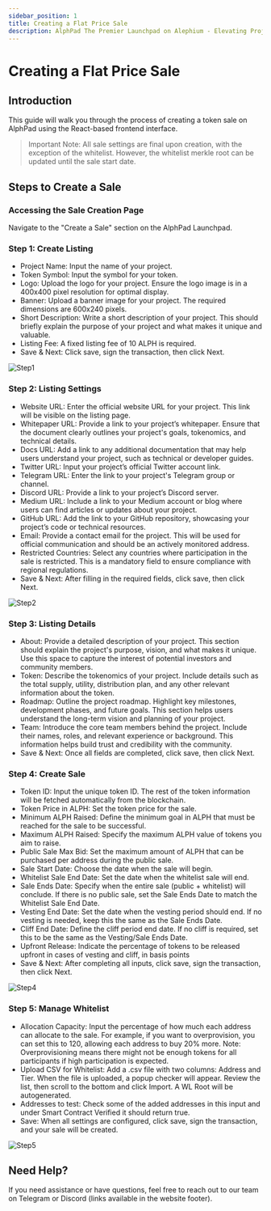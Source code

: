 ```yaml
---
sidebar_position: 1
title: Creating a Flat Price Sale
description: AlphPad The Premier Launchpad on Alephium - Elevating Projects to New Heights!
---
```


# Creating a Flat Price Sale

## Introduction
This guide will walk you through the process of creating a token sale on AlphPad using the React-based frontend interface. 

> Important Note: All sale settings are final upon creation, with the exception of the whitelist. However, the whitelist merkle root can be updated until the sale start date.

## Steps to Create a Sale

### Accessing the Sale Creation Page
Navigate to the "Create a Sale" section on the AlphPad Launchpad.

### Step 1: Create Listing
- Project Name: Input the name of your project.
- Token Symbol: Input the symbol for your token.
- Logo: Upload the logo for your project. Ensure the logo image is in a 400x400 pixel resolution for optimal display. 
- Banner: Upload a banner image for your project. The required dimensions are 600x240 pixels. 
- Short Description: Write a short description of your project. This should briefly explain the purpose of your project and what makes it unique and valuable. 
- Listing Fee: A fixed listing fee of 10 ALPH is required. 
- Save & Next: Click save, sign the transaction, then click Next.

![Step1](/img/step1.png)

### Step 2: Listing Settings
- Website URL: Enter the official website URL for your project. This link will be visible on the listing page.
- Whitepaper URL: Provide a link to your project’s whitepaper. Ensure that the document clearly outlines your project's goals, tokenomics, and technical details.
- Docs URL: Add a link to any additional documentation that may help users understand your project, such as technical or developer guides.
- Twitter URL: Input your project’s official Twitter account link.
- Telegram URL: Enter the link to your project's Telegram group or channel.
- Discord URL: Provide a link to your project’s Discord server.
- Medium URL: Include a link to your Medium account or blog where users can find articles or updates about your project.
- GitHub URL: Add the link to your GitHub repository, showcasing your project’s code or technical resources.
- Email: Provide a contact email for the project. This will be used for official communication and should be an actively monitored address.
- Restricted Countries: Select any countries where participation in the sale is restricted. This is a mandatory field to ensure compliance with regional regulations.
- Save & Next: After filling in the required fields, click save, then click Next.

![Step2](/img/step2.png)

### Step 3: Listing Details
- About: Provide a detailed description of your project. This section should explain the project's purpose, vision, and what makes it unique. Use this space to capture the interest of potential investors and community members.
- Token: Describe the tokenomics of your project. Include details such as the total supply, utility, distribution plan, and any other relevant information about the token.
- Roadmap: Outline the project roadmap. Highlight key milestones, development phases, and future goals. This section helps users understand the long-term vision and planning of your project.
- Team: Introduce the core team members behind the project. Include their names, roles, and relevant experience or background. This information helps build trust and credibility with the community.
- Save & Next: Once all fields are completed, click save, then click Next.

### Step 4: Create Sale
- Token ID: Input the unique token ID. The rest of the token information will be fetched automatically from the blockchain.
- Token Price in ALPH: Set the token price for the sale.
- Minimum ALPH Raised: Define the minimum goal in ALPH that must be reached for the sale to be successful.
- Maximum ALPH Raised: Specify the maximum ALPH value of tokens you aim to raise.
- Public Sale Max Bid: Set the maximum amount of ALPH that can be purchased per address during the public sale.
- Sale Start Date: Choose the date when the sale will begin.
- Whitelist Sale End Date: Set the date when the whitelist sale will end.
- Sale Ends Date: Specify when the entire sale (public + whitelist) will conclude. If there is no public sale, set the Sale Ends Date to match the Whitelist Sale End Date.
- Vesting End Date: Set the date when the vesting period should end. If no vesting is needed, keep this the same as the Sale Ends Date.
- Cliff End Date: Define the cliff period end date. If no cliff is required, set this to be the same as the Vesting/Sale Ends Date.
- Upfront Release: Indicate the percentage of tokens to be released upfront in cases of vesting and cliff, in basis points
- Save & Next: After completing all inputs, click save, sign the transaction, then click Next.

![Step4](/img/step4.png)

### Step 5: Manage Whitelist
- Allocation Capacity: Input the percentage of how much each address can allocate to the sale. For example, if you want to overprovision, you can set this to 120, allowing each address to buy 20% more. Note: Overprovisioning means there might not be enough tokens for all participants if high participation is expected.
- Upload CSV for Whitelist: Add a .csv file with two columns: Address and Tier. When the file is uploaded, a popup checker will appear. Review the list, then scroll to the bottom and click Import. A WL Root will be autogenerated.
- Addresses to test: Check some of the added addresses in this input and under Smart Contract Verified it should return true.  
- Save: When all settings are configured, click save, sign the transaction, and your sale will be created.

![Step5](/img/step5.png)


## Need Help?
If you need assistance or have questions, feel free to reach out to our team on Telegram or Discord (links available in the website footer).